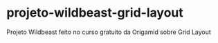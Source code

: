 # projeto-wildbeast-grid-layout
Projeto Wildbeast feito no curso gratuito da Origamid sobre Grid Layout

